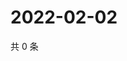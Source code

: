 # 2022-02-02

共 0 条

<!-- BEGIN WEIBO -->
<!-- 最后更新时间 Wed Feb 02 2022 01:22:40 GMT+0800 (China Standard Time) -->

<!-- END WEIBO -->
